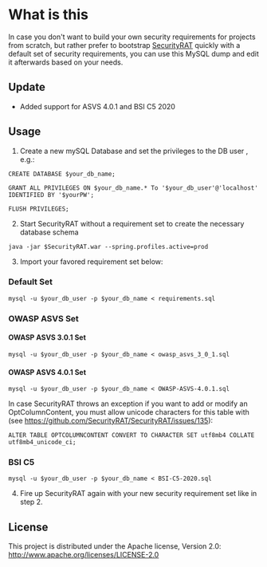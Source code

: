 # What is this

In case you don't want to build your own security requirements for projects from scratch, but rather prefer to bootstrap [SecurityRAT](https://github.com/SecurityRAT/SecurityRAT) quickly with a default set of security requirements, you can use this MySQL dump and edit it afterwards based on your needs.

## Update

- Added support for ASVS 4.0.1 and BSI C5 2020

## Usage

1. Create a new mySQL Database and set the privileges to the DB user , e.g.:

`CREATE DATABASE $your_db_name;`

`GRANT ALL PRIVILEGES ON $your_db_name.* To '$your_db_user'@'localhost' IDENTIFIED BY '$yourPW';`

`FLUSH PRIVILEGES;`

2. Start SecurityRAT without a requirement set to create the necessary database schema

`java -jar $SecurityRAT.war --spring.profiles.active=prod`

3. Import your favored requirement set below:

### Default Set

`mysql -u $your_db_user -p $your_db_name < requirements.sql`

### OWASP ASVS Set

#### OWASP ASVS 3.0.1 Set

`mysql -u $your_db_user -p $your_db_name < owasp_asvs_3_0_1.sql`

#### OWASP ASVS 4.0.1 Set

`mysql -u $your_db_user -p $your_db_name < OWASP-ASVS-4.0.1.sql`

In case SecurityRAT throws an exception if you want to add or modify an OptColumnContent, you must allow unicode characters for this table with (see https://github.com/SecurityRAT/SecurityRAT/issues/135):

`ALTER TABLE OPTCOLUMNCONTENT CONVERT TO CHARACTER SET utf8mb4 COLLATE utf8mb4_unicode_ci;`

### BSI C5

`mysql -u $your_db_user -p $your_db_name < BSI-C5-2020.sql`

4. Fire up SecurityRAT again with your new security requirement set like in step 2.

## License

This project is distributed under the Apache license, Version 2.0: http://www.apache.org/licenses/LICENSE-2.0
